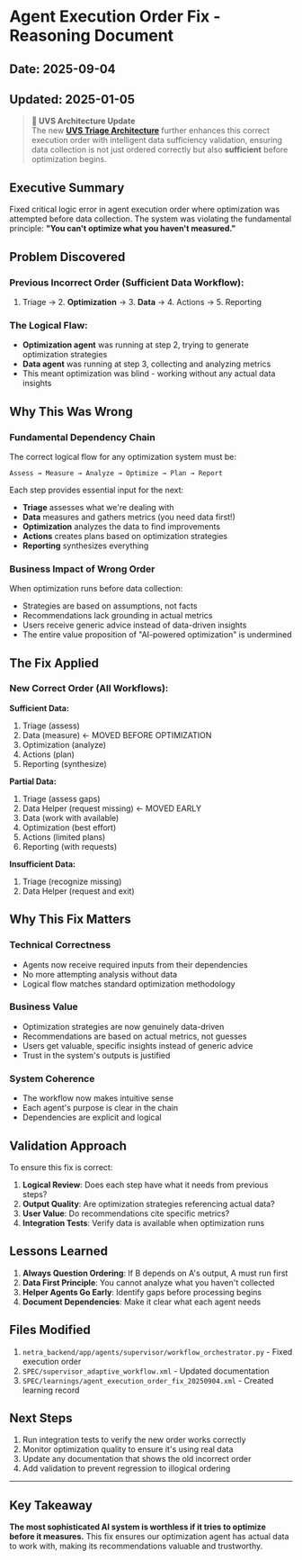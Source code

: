 # Agent Execution Order Fix - Reasoning Document

## Date: 2025-09-04
## Updated: 2025-01-05

> **📣 UVS Architecture Update**  
> The new **[UVS Triage Architecture](docs/UVS_TRIAGE_ARCHITECTURE_TRANSITION.md)** further enhances this correct execution order with intelligent data sufficiency validation, ensuring data collection is not just ordered correctly but also **sufficient** before optimization begins.

## Executive Summary

Fixed critical logic error in agent execution order where optimization was attempted before data collection. The system was violating the fundamental principle: **"You can't optimize what you haven't measured."**

## Problem Discovered

### Previous Incorrect Order (Sufficient Data Workflow):
1. Triage → 2. **Optimization** → 3. **Data** → 4. Actions → 5. Reporting

### The Logical Flaw:
- **Optimization agent** was running at step 2, trying to generate optimization strategies
- **Data agent** was running at step 3, collecting and analyzing metrics
- This meant optimization was blind - working without any actual data insights

## Why This Was Wrong

### Fundamental Dependency Chain

The correct logical flow for any optimization system must be:

```
Assess → Measure → Analyze → Optimize → Plan → Report
```

Each step provides essential input for the next:
- **Triage** assesses what we're dealing with
- **Data** measures and gathers metrics (you need data first!)
- **Optimization** analyzes the data to find improvements
- **Actions** creates plans based on optimization strategies
- **Reporting** synthesizes everything

### Business Impact of Wrong Order

When optimization runs before data collection:
- Strategies are based on assumptions, not facts
- Recommendations lack grounding in actual metrics
- Users receive generic advice instead of data-driven insights
- The entire value proposition of "AI-powered optimization" is undermined

## The Fix Applied

### New Correct Order (All Workflows):

**Sufficient Data:**
1. Triage (assess)
2. Data (measure) ← MOVED BEFORE OPTIMIZATION
3. Optimization (analyze)
4. Actions (plan)
5. Reporting (synthesize)

**Partial Data:**
1. Triage (assess gaps)
2. Data Helper (request missing) ← MOVED EARLY
3. Data (work with available)
4. Optimization (best effort)
5. Actions (limited plans)
6. Reporting (with requests)

**Insufficient Data:**
1. Triage (recognize missing)
2. Data Helper (request and exit)

## Why This Fix Matters

### Technical Correctness
- Agents now receive required inputs from their dependencies
- No more attempting analysis without data
- Logical flow matches standard optimization methodology

### Business Value
- Optimization strategies are now genuinely data-driven
- Recommendations are based on actual metrics, not guesses
- Users get valuable, specific insights instead of generic advice
- Trust in the system's outputs is justified

### System Coherence
- The workflow now makes intuitive sense
- Each agent's purpose is clear in the chain
- Dependencies are explicit and logical

## Validation Approach

To ensure this fix is correct:

1. **Logical Review**: Does each step have what it needs from previous steps?
2. **Output Quality**: Are optimization strategies referencing actual data?
3. **User Value**: Do recommendations cite specific metrics?
4. **Integration Tests**: Verify data is available when optimization runs

## Lessons Learned

1. **Always Question Ordering**: If B depends on A's output, A must run first
2. **Data First Principle**: You cannot analyze what you haven't collected
3. **Helper Agents Go Early**: Identify gaps before processing begins
4. **Document Dependencies**: Make it clear what each agent needs

## Files Modified

1. `netra_backend/app/agents/supervisor/workflow_orchestrator.py` - Fixed execution order
2. `SPEC/supervisor_adaptive_workflow.xml` - Updated documentation
3. `SPEC/learnings/agent_execution_order_fix_20250904.xml` - Created learning record

## Next Steps

1. Run integration tests to verify the new order works correctly
2. Monitor optimization quality to ensure it's using real data
3. Update any documentation that shows the old incorrect order
4. Add validation to prevent regression to illogical ordering

---

## Key Takeaway

**The most sophisticated AI system is worthless if it tries to optimize before it measures.** This fix ensures our optimization agent has actual data to work with, making its recommendations valuable and trustworthy.